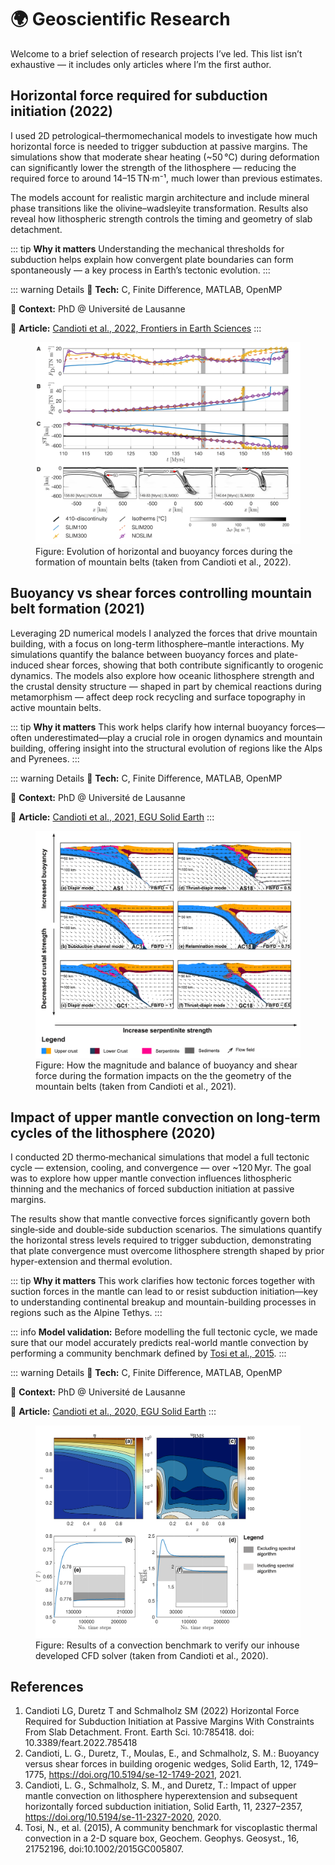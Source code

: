 # 🌍 Geoscientific Research

Welcome to a brief selection of research projects I’ve led. This list isn’t exhaustive — it includes only articles where I’m the first author.

## Horizontal force required for subduction initiation (2022)

I used 2D petrological–thermomechanical models to investigate how much horizontal force is needed to trigger subduction at passive margins. The simulations show that moderate shear heating (~50 °C) during deformation can significantly lower the strength of the lithosphere — reducing the required force to around 14–15 TN·m⁻¹, much lower than previous estimates.

The models account for realistic margin architecture and include mineral phase transitions like the olivine–wadsleyite transformation. Results also reveal how lithospheric strength controls the timing and geometry of slab detachment.

::: tip **Why it matters**
Understanding the mechanical thresholds for subduction helps explain how convergent plate boundaries can form spontaneously — a key process in Earth’s tectonic evolution.
:::

::: warning Details
🔧 **Tech:** C, Finite Difference, MATLAB, OpenMP

🏢 **Context:** PhD @ Université de Lausanne

📄 **Article:** [Candioti et al., 2022, Frontiers in Earth Sciences](https://www.frontiersin.org/journals/earth-science/articles/10.3389/feart.2022.785418/full "Candioti et al., 2022, Frontiers")
:::

<figure>
  <img
    src="/projects/geoscientific_research/Candioti_et_al_2022_forces.png"
    alt="Horizontal forces"
  />
  <figcaption>
    Figure: Evolution of horizontal and buoyancy forces during the formation of mountain belts (taken from Candioti et al., 2022).
  </figcaption>
</figure>

## Buoyancy vs shear forces controlling mountain belt formation (2021)

Leveraging 2D numerical models I analyzed the forces that drive mountain building, with a focus on long-term lithosphere–mantle interactions. My simulations quantify the balance between buoyancy forces and plate-induced shear forces, showing that both contribute significantly to orogenic dynamics. The models also explore how oceanic lithosphere strength and the crustal density structure — shaped in part by chemical reactions during metamorphism — affect deep rock recycling and surface topography in active mountain belts.

::: tip **Why it matters**
This work helps clarify how internal buoyancy forces—often underestimated—play a crucial role in orogen dynamics and mountain building, offering insight into the structural evolution of regions like the Alps and Pyrenees.
:::

::: warning Details
🔧 **Tech:** C, Finite Difference, MATLAB, OpenMP

🏢 **Context:** PhD @ Université de Lausanne

📄 **Article:** [Candioti et al., 2021, EGU Solid Earth](https://se.copernicus.org/articles/12/1749/2021/ "Candioti et al., 2021, EGU SE")
:::

<figure>
  <img
    src="/projects/geoscientific_research/Candioti_et_al_2021_buoyancy.png"
    alt="Buoyancy vs shear"
  />
  <figcaption>
    Figure: How the magnitude and balance of buoyancy and shear force during the formation impacts on the the geometry of the mountain belts (taken from Candioti et al., 2021).
  </figcaption>
</figure>

## Impact of upper mantle convection on long-term cycles of the lithosphere (2020)

I conducted 2D thermo‑mechanical simulations that model a full tectonic cycle — extension, cooling, and convergence — over ~120 Myr. The goal was to explore how upper mantle convection influences lithospheric thinning and the mechanics of forced subduction initiation at passive margins.

The results show that mantle convective forces significantly govern both single‑side and double‑side subduction scenarios. The simulations quantify the horizontal stress levels required to trigger subduction, demonstrating that plate convergence must overcome lithosphere strength shaped by prior hyper-extension and thermal evolution.

::: tip **Why it matters**
This work clarifies how tectonic forces together with suction forces in the mantle can lead to or resist subduction initiation—key to understanding continental breakup and mountain-building processes in regions such as the Alpine Tethys.
:::

::: info **Model validation:**
Before modelling the full tectonic cycle, we made sure that our model accurately predicts real-world mantle convection by performing a community benchmark defined by [Tosi et al., 2015](https://agupubs.onlinelibrary.wiley.com/doi/full/10.1002/2015gc005807 "Tosi et al., 2015, AGU G3").
:::

::: warning Details
🔧 **Tech:** C, Finite Difference, MATLAB, OpenMP

🏢 **Context:** PhD @ Université de Lausanne

📄 **Article:** [Candioti et al., 2020, EGU Solid Earth](https://se.copernicus.org/articles/11/2327/2020/ "Candioti et al., 2020, EGU SE")
:::


<figure>
  <img
    src="/projects/geoscientific_research/Candioti_et_al_2020_benchmark.png"
    alt="Convection benchmark"
  />
  <figcaption>
    Figure: Results of a convection benchmark to verify our inhouse developed CFD solver (taken from Candioti et al., 2020).
  </figcaption>
</figure>

## References

<div class="references">

1. Candioti LG, Duretz T and Schmalholz SM (2022) Horizontal Force Required for Subduction Initiation at Passive Margins With Constraints From Slab Detachment. Front. Earth Sci. 10:785418. doi: 10.3389/feart.2022.785418
2. Candioti, L. G., Duretz, T., Moulas, E., and Schmalholz, S. M.: Buoyancy versus shear forces in building orogenic wedges, Solid Earth, 12, 1749–1775, https://doi.org/10.5194/se-12-1749-2021, 2021.
3. Candioti, L. G., Schmalholz, S. M., and Duretz, T.: Impact of upper mantle convection on lithosphere hyperextension and subsequent horizontally forced subduction initiation, Solid Earth, 11, 2327–2357, https://doi.org/10.5194/se-11-2327-2020, 2020.
4. Tosi, N., et al. (2015), A community benchmark for viscoplastic thermal convection in a 2-D square box, Geochem. Geophys. Geosyst., 16, 21752196, doi:10.1002/2015GC005807.

</div>

